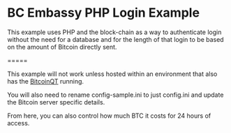 # BC Embassy PHP Login Example

This example uses PHP and the block-chain as a way to authenticate login without the need for a database and for the length of that login to be based on the amount of Bitcoin directly sent.

=====

This example will not work unless hosted within an environment that also has the [BitcoinQT](http://bitcoin.org/en/download) running.

You will also need to rename config-sample.ini to just config.ini and update the Bitcoin server specific details.

From here, you can also control how much BTC it costs for 24 hours of access.
